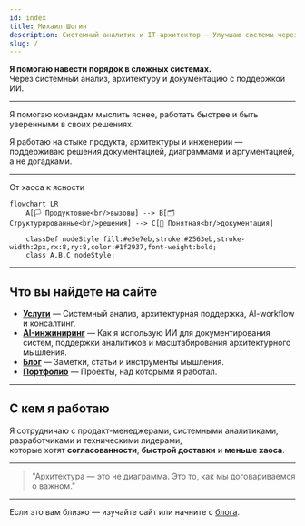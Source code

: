 ```yaml
---
id: index
title: Михаил Шогин
description: Системный аналитик и IT-архитектор — Улучшаю системы через стратегический анализ
slug: /
---
```


**Я помогаю навести порядок в сложных системах.**  
Через системный анализ, архитектуру и документацию с поддержкой ИИ.

---

Я помогаю командам мыслить яснее, работать быстрее и быть уверенными в своих решениях.

Я работаю на стыке продукта, архитектуры и инженерии —  
поддерживаю решения документацией, диаграммами и аргументацией, а не догадками.

---

<p style={{ textAlign: 'center', fontWeight: 600, fontSize: '1.2rem' }}>От хаоса к ясности</p>

<div className="mermaid-wrapper">

```mermaid
flowchart LR
    A[🏳️ Продуктовые<br/>вызовы] --> B[🗂️ Структурированные<br/>решения] --> C[📄 Понятная<br/>документация]

    classDef nodeStyle fill:#e5e7eb,stroke:#2563eb,stroke-width:2px,rx:8,ry:8,color:#1f2937,font-weight:bold;
    class A,B,C nodeStyle;
```

</div>

---

## Что вы найдете на сайте

- **[Услуги](/services)** — Системный анализ, архитектурная поддержка, AI-workflow и консалтинг.
- **[AI-инжиниринг](/services)** — Как я использую ИИ для документирования систем, поддержки аналитиков и масштабирования архитектурного мышления.
- **[Блог](/blog)** — Заметки, статьи и инструменты мышления.
- **[Портфолио](/portfolio)** — Проекты, над которыми я работал.

---

## С кем я работаю

Я сотрудничаю с продакт-менеджерами, системными аналитиками, разработчиками и техническими лидерами,  
которые хотят **согласованности**, **быстрой доставки** и **меньше хаоса**.

---

> "Архитектура — это не диаграмма. Это то, как мы договариваемся о важном."

---

Если это вам близко — изучайте сайт или начните с [блога](/blog).

